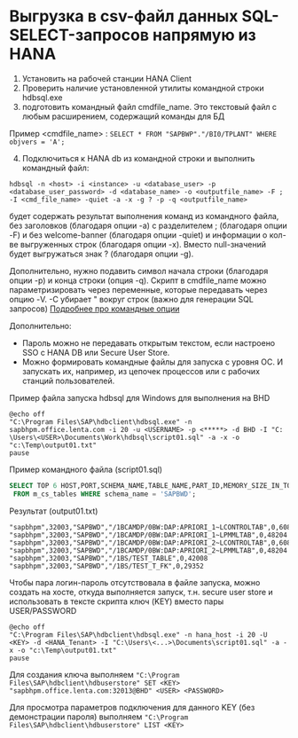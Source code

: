 # Выгрузка в csv-файл данных SQL-SELECT-запросов напрямую из HANA
1) Установить на рабочей станции HANA Client
2) Проверить наличие установленной утилиты командной строки hdbsql.exe
3) подготовить командный файл cmdfile_name. Это текстовый файл с любым расширением, содержащий команды для БД

Пример <cmdfile_name> :
``SELECT * FROM "SAPBWP"."/BI0/TPLANT" WHERE objvers = 'A';``

4) Подключиться к HANA db из командной строки и выполнить командный файл:
```
hdbsql -n <host> -i <instance> -u <database_user> -p <database_user_password> -d <database_name> -o <outputfile_name> -F ; -I <cmd_file_name> -quiet -a -x -g ? -p -q <outputfile_name>
```

будет содержать результат выполнения команд из командного файла, без заголовков (благодаря опции -a) с разделителем ; (благодаря
опции -F) и без welcome-banner (благодаря опции -quiet) и информации о кол-ве выгруженных строк (благодаря опции -x). Вместо null-значений будет
выгружаться знак ? (благодаря опции -g).

Дополнительно, нужно подавить символ начала строки (благодаря опции -p) и конца строки (опция -q). Скрипт в cmdfile_name можно параметризировать
через переменные, которые передавать через опцию -V. -C убирает " вокруг строк (важно для генерации SQL запросов)
[Подробнее про командные опции](https://help.sap.com/docs/SAP_HANA_PLATFORM/6b94445c94ae495c83a19646e7c3fd56/c24d054bbb571014b253ac5d6943b5bd.html?locale=en-US&version=2.0.03)

Дополнительно:
* Пароль можно не передавать открытым текстом, если настроено SSO с HANA DB или Secure User Store.
* Можно формировать командные файлы для запуска с уровня ОС. И запускать их, например, из цепочек процессов или с рабочих станций пользователей.

Пример файла запуска hdbsql для Windows для выполнения на BHD
```
@echo off
"C:\Program Files\SAP\hdbclient\hdbsql.exe" -n sapbhpm.office.lenta.com -i 20 -u <USERNAME> -p <*****> -d BHD -I "C:
\Users\<USER>\Documents\Work\hdbsql\script01.sql" -a -x -o "c:\Temp\output01.txt"
pause
```

Пример командного файла (script01.sql)
```sql
SELECT TOP 6 HOST,PORT,SCHEMA_NAME,TABLE_NAME,PART_ID,MEMORY_SIZE_IN_TOTAL
 FROM m_cs_tables WHERE schema_name = 'SAPBWD';
```

Результат (output01.txt)
```
"sapbhpm",32003,"SAPBWD","/1BCAMDP/0BW:DAP:APRIORI_1~LCONTROLTAB",0,60860
"sapbhpm",32003,"SAPBWD","/1BCAMDP/0BW:DAP:APRIORI_1~LPMMLTAB",0,48204
"sapbhpm",32003,"SAPBWD","/1BCAMDP/0BW:DAP:APRIORI_2~LCONTROLTAB",0,60860
"sapbhpm",32003,"SAPBWD","/1BCAMDP/0BW:DAP:APRIORI_2~LPMMLTAB",0,48204
"sapbhpm",32003,"SAPBWD","/1BS/TEST_TABLE",0,42008
"sapbhpm",32003,"SAPBWD","/1BS/TEST_T_FK",0,29352
```
Чтобы пара логин-пароль отсутствовала в файле запуска, можно создать на хосте, откуда выполняется запуск, т.н. secure user store и использовать в тексте
скрипта ключ (KEY) вместо пары USER/PASSWORD

```
@echo off
"C:\Program Files\SAP\hdbclient\hdbsql.exe" -n hana_host -i 20 -U <KEY> -d <HANA_Tenant> -I "C:\Users\<...>\Documents\script01.sql" -a -x -o "c:\Temp\output01.txt"
pause
```

Для создания ключа выполняем
``"C:\Program Files\SAP\hdbclient\hdbuserstore" SET <KEY> "sapbhpm.office.lenta.com:32013@BHD" <USER> <PASSWORD>``

Для просмотра параметров подключения для данного KEY (без демонстрации пароля) выполняем
``"C:\Program Files\SAP\hdbclient\hdbuserstore" LIST <KEY>``